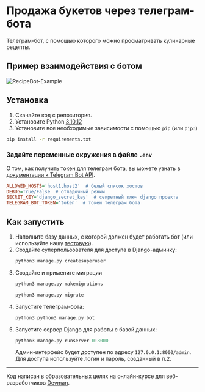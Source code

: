 # Продажа букетов через телеграм-бота

Телеграм-бот, с помощью которого можно просматривать кулинарные рецепты.

## Пример взаимодействия с ботом

![RecipeBot-Example](https://github.com/lypavel/dvmn-FoodPlanner/assets/157053921/45da2103-0027-40af-b149-1b11d3641ca9)

## Установка

1. Скачайте код с репозитория.
2. Установите Python [3.10.12](https://www.python.org/downloads/release/python-31012/)
3. Установите все необходимые зависимости с помощью `pip` (или `pip3`)

```bash
pip install -r requirements.txt
```

### Задайте переменные окружения в файле `.env`
О том, как получить токен для телеграм бота, вы можете узнать в [документации к Telegram Bot API](https://core.telegram.org/bots/features#botfather).

```ini
ALLOWED_HOSTS='host1,host2'  # белый список хостов
DEBUG=True/False  # отладочный режим
SECRET_KEY='django_secret_key'  # секретный ключ django проекта
TELEGRAM_BOT_TOKEN='token'  # токен телеграм бота
```

## Как запустить

1. Наполните базу данных, с которой должен будет работать бот (или используйте нашу [тестовую](https://github.com/lypavel/dvmn-FoodPlanner/files/15041969/db.zip)).
2. Создайте суперпользователя для доступа в Django-админку:
    ```python
    python3 manage.py createsuperuser
    ```
3. Создайте и примените миграции
    ```python
    python3 manage.py makemigrations
    ```
    ```python
    python3 manage.py migrate
    ```
4. Запустите телеграм-бота:
    ```python
    python3 python3 manage.py bot
    ```
5. Запустите сервер Django для работы с базой данных:
    ```python
    python3 manage.py runserver 0:8000
    ```
    Админ-интерфейс будет доступен по адресу `127.0.0.1:8000/admin`.<br>
    Для доступа используйте логин и пароль, созданный в п.2.
***
Код написан в образовательных целях на онлайн-курсе для веб-разработчиков [Devman](dvmn.org).
